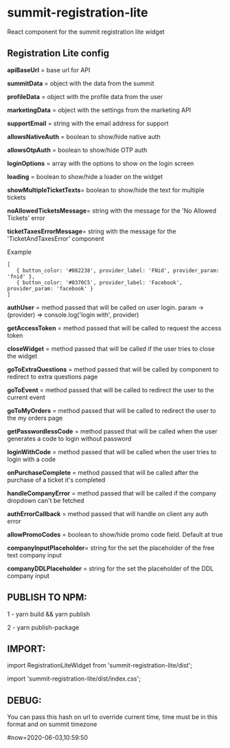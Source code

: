# summit-registration-lite
React component for the summit registration lite widget


## Registration Lite config

   **apiBaseUrl**             = base url for API

   **summitData**             = object with the data from the summit

   **profileData**            = object with the profile data from the user

   **marketingData**          = object with the settings from the marketing API

   **supportEmail**           = string with the email address for support

   **allowsNativeAuth**       = boolean to show/hide native auth

   **allowsOtpAuth**          = boolean to show/hide OTP auth

   **loginOptions**           = array with the options to show on the login screen

   **loading**                = boolean to show/hide a loader on the widget

   **showMultipleTicketTexts**= boolean to show/hide the text for multiple tickets

   **noAllowedTicketsMessage**= string with the message for the 'No Allowed Tickets' error

   **ticketTaxesErrorMessage**= string with the message for the 'TicketAndTaxesError' component


   Example

   ```
   [
      { button_color: '#082238', provider_label: 'FNid', provider_param: 'fnid' },
      { button_color: '#0370C5', provider_label: 'Facebook', provider_param: 'facebook' }
   ]
   ```

   **authUser**               = method passed that will be called on user login. param -> (provider) => console.log('login with', provider)

   **getAccessToken**         = method passed that will be called to request the access token

   **closeWidget**            = method passed that will be called if the user tries to close the widget

   **goToExtraQuestions**     = method passed that will be called by component to redirect to extra questions page

   **goToEvent**              = method passed that will be called to redirect the user to the current event

   **goToMyOrders**           = method passed that will be called to redirect the user to the my orders page

   **getPasswordlessCode**    = method passed that will be called when the user generates a code to login without password

   **loginWithCode**          = method passed that will be called when the user tries to login with a code

   **onPurchaseComplete**     = method passed that will be called after the purchase of a ticket it's completed

   **handleCompanyError**     = method passed that will be called if the company dropdown can't be fetched

   **authErrorCallback**      = method passed that will handle on client any auth error

   **allowPromoCodes**        = boolean to show/hide promo code field. Default at true

   **companyInputPlaceholder**= string for the set the placeholder of the free text company input

   **companyDDLPlaceholder**  = string for the set the placeholder of the DDL company input

## PUBLISH TO NPM:

1 - yarn build && yarn publish

2 - yarn publish-package

## IMPORT:

import RegistrationLiteWidget from 'summit-registration-lite/dist';

import 'summit-registration-lite/dist/index.css';

## DEBUG:
You can pass this hash on url to override current time, time must be in this format and on summit timezone

\#now=2020-06-03,10:59:50

